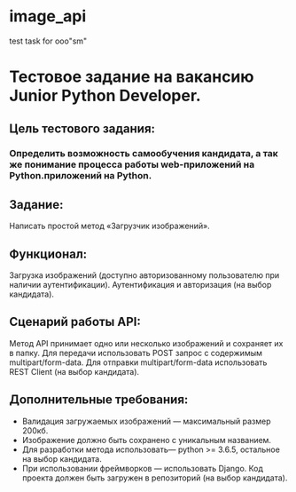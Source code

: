 # image_api
test task for ooo"sm"


# Тестовое задание на вакансию Junior Python Developer.

## Цель тестового задания:

### Определить возможность самообучения кандидата, а так же понимание процесса работы web-приложений на Python.приложений на Python.

## Задание:

Написать простой метод «Загрузчик изображений».

## Функционал:

Загрузка изображений (доступно авторизованному пользователю при наличии аутентификации).
Аутентификация и авторизация (на выбор кандидата).

## Сценарий работы API:

Метод API принимает одно или несколько изображений и сохраняет их в папку.
Для передачи использовать POST запрос с содержимым multipart/form-data.
Для отправки multipart/form-data использовать REST Client (на выбор кандидата).

## Дополнительные требования:

- Валидация загружаемых изображений — максимальный размер 200кб.
- Изображение должно быть сохранено с уникальным названием.
- Для разработки метода использовать— python >= 3.6.5, остальное на выбор кандидата.
- При использовании фреймворков — использовать Django.
Код проекта должен быть загружен в репозиторий (на выбор кандидата).
